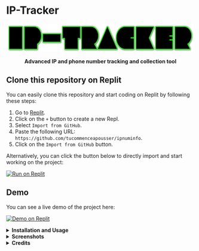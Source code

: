 # IP-Tracker

<p align="center">
<img src="Logotipo.png" width="500px" height="75px">
</p>

<p align="center">
<b>Advanced IP and phone number tracking and collection tool</b>
</p>

## Clone this repository on Replit

You can easily clone this repository and start coding on Replit by following these steps:

1. Go to [Replit](https://replit.com/).
2. Click on the `+` button to create a new Repl.
3. Select `Import from GitHub`.
4. Paste the following URL: `https://github.com/tucommenceapousser/ipnuminfo`.
5. Click on the `Import from GitHub` button.

Alternatively, you can click the button below to directly import and start working on the project:

[![Run on Replit](https://repl.it/badge/github/tucommenceapousser/ipnuminfo)](https://repl.it/github/tucommenceapousser/ipnuminfo)

## Demo

You can see a live demo of the project here:

[![Demo on Replit](https://img.shields.io/badge/Demo-Replit-blue?style=for-the-badge&logo=replit)](https://replit.com/@trkn/ipnuminfo)
<details>
  <summary><strong>Installation and Usage</strong></summary>
  <p>

  ```sh
  git clone https://github.com/tucommenceapousser/ipnuminfo.git

  cd IP-tracker

  pip3 install -r requirements.txt

  python3 main.py
  ```

  </p>
</details>
<details>
  <summary><strong>Screenshots</strong></summary>
  <p align="center">
    <img src="Img/Screenshot_2024-06-28-12-10-49-628_com.android.chrome-edit.jpg" width="510px">
  </p>
  <p align="center">
    <img src="Img/Screenshot_2024-06-20-20-39-19-784_com.android.chrome-edit.jpg">
  </p>
  <p align="center">
    <img src="Img/Screenshot_2024-06-20-20-37-50-746_com.android.chrome-edit.jpg" width="510px">
  </p>
</details>

<details>
  <summary><strong>Credits</strong></summary>
  <p>
    Modded by <b>trhacknon</b>
  </p>
</details>
